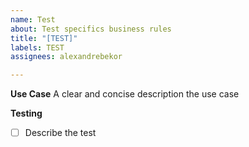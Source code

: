 ```yaml
---
name: Test
about: Test specifics business rules
title: "[TEST]"
labels: TEST
assignees: alexandrebekor

---
```


**Use Case**
A clear and concise description the use case

**Testing**
- [ ] Describe the test